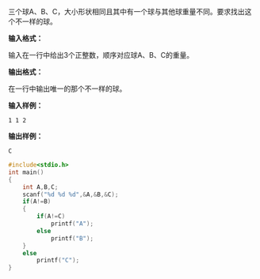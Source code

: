 三个球A、B、C，大小形状相同且其中有一个球与其他球重量不同。要求找出这个不一样的球。

**输入格式：**

输入在一行中给出3个正整数，顺序对应球A、B、C的重量。

**输出格式：**

在一行中输出唯一的那个不一样的球。

**输入样例：**

`1 1 2`

**输出样例：**

`C`

```c
#include<stdio.h>
int main()
{
    int A,B,C;
    scanf("%d %d %d",&A,&B,&C);
    if(A!=B)
    {
        if(A!=C)
            printf("A");
        else
            printf("B");
    }
    else
        printf("C");
}
```